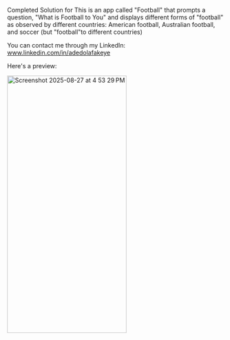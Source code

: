 Completed Solution for This is an app called "Football" that prompts a question, "What is Football to You" and 
displays different forms of "football" as observed by different countries: American football, Australian football, 
and soccer (but "football"to different countries) 

You can contact me through my LinkedIn: www.linkedin.com/in/adedolafakeye

Here's a preview: 

<img width="277" height="597" alt="Screenshot 2025-08-27 at 4 53 29 PM" src="https://github.com/user-attachments/assets/c3aba965-0d7c-48dd-a6a2-9ab9d2011d46" />

